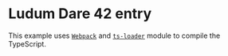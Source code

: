 # Ludum Dare 42 entry
This example uses [`Webpack`](https://webpack.github.io/) and [`ts-loader`](https://github.com/TypeStrong/ts-loader) module to compile the TypeScript.
